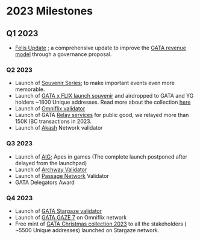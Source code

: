 # 2023 Milestones

## Q1 2023

* [Felis Update](../../gata-constitution/governance-proposal-6.md) ; a comprehensive update to improve the [GATA revenue model](../dao-revenue.md) through a governance proposal.&#x20;

### Q2 2023

* Launch of [Souvenir Series](../dao-ventures/nft-collections/souvenir-series.md); to make important events even more memorable.&#x20;
* Launch of [GATA x FLIX launch souvenir](https://omniflix.market/collection/onftdenoma6a057db64674de0b129e9b5c087d404) and airdropped to GATA and YG holders \~1800 Unique addresses. Read more about the collection [here](../dao-ventures/nft-collections/souvenir-series.md)
* Launch of [Omniflix validator](../dao-ventures/gata-validators/)
* Launch of  GATA [Relay services](https://relayers.smartstake.io/relayer/44937E3DA9AA699A) for public good, we relayed more than 150K IBC transactions in 2023.
* Launch of [Akash](../dao-ventures/gata-validators/) Network validator&#x20;

### Q3 2023

* Launch of [AIG](../../gata-game/aig-lore.md); Apes in games (The complete launch postponed after delayed from the launchpad)
* Launch of [Archway Validator ](../dao-ventures/gata-validators/)&#x20;
* Launch of [Passage Network](../dao-ventures/gata-validators/) Validator
* GATA Delegators Award&#x20;

### Q4 2023

* Launch of [GATA Stargaze validator](../dao-ventures/gata-validators/)
* Launch of [GATA GAZE 7](../dao-ventures/nft-collections/souvenir-series.md) on Omniflix network
* Free mint of [GATA Christmas collection 2023](https://www.stargaze.zone/l/stars1zs489w6yyymufw9wq97qzh3947jrm2da5n6zcxthx5zze6q88udqu9m8vh) to all the stakeholders   ( \~5500 Unique addresses) launched on Stargaze network. &#x20;
